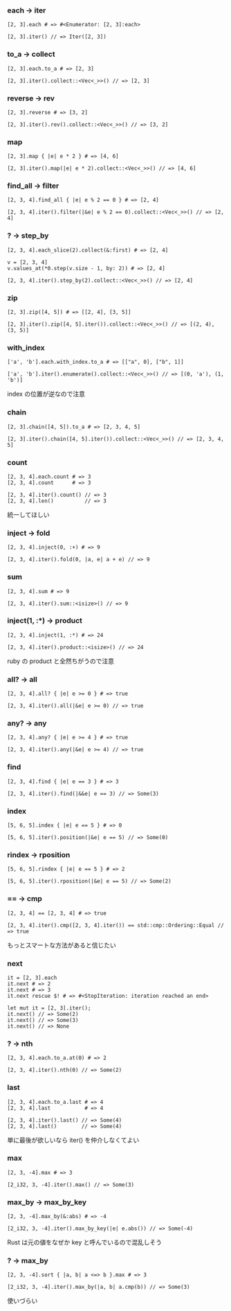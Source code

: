 
### each → iter
```ruby:Ruby
[2, 3].each # => #<Enumerator: [2, 3]:each>
```
```rust:Rust
[2, 3].iter() // => Iter([2, 3])
```

### to_a → collect
```ruby:Ruby
[2, 3].each.to_a # => [2, 3]
```
```rust:Rust
[2, 3].iter().collect::<Vec<_>>() // => [2, 3]
```

### reverse → rev
```ruby:Ruby
[2, 3].reverse # => [3, 2]
```
```rust:Rust
[2, 3].iter().rev().collect::<Vec<_>>() // => [3, 2]
```

### map
```ruby:Ruby
[2, 3].map { |e| e * 2 } # => [4, 6]
```
```rust:Rust
[2, 3].iter().map(|e| e * 2).collect::<Vec<_>>() // => [4, 6]
```

### find_all → filter
```ruby:Ruby
[2, 3, 4].find_all { |e| e % 2 == 0 } # => [2, 4]
```
```rust:Rust
[2, 3, 4].iter().filter(|&e| e % 2 == 0).collect::<Vec<_>>() // => [2, 4]
```

### ? → step_by
```ruby:Ruby
[2, 3, 4].each_slice(2).collect(&:first) # => [2, 4]

v = [2, 3, 4]
v.values_at(*0.step(v.size - 1, by: 2)) # => [2, 4]
```
```rust:Rust
[2, 3, 4].iter().step_by(2).collect::<Vec<_>>() // => [2, 4]
```

### zip
```ruby:Ruby
[2, 3].zip([4, 5]) # => [[2, 4], [3, 5]]
```
```rust:Rust
[2, 3].iter().zip([4, 5].iter()).collect::<Vec<_>>() // => [(2, 4), (3, 5)]
```

### with_index
```ruby:Ruby
['a', 'b'].each.with_index.to_a # => [["a", 0], ["b", 1]]
```
```rust:Rust
['a', 'b'].iter().enumerate().collect::<Vec<_>>() // => [(0, 'a'), (1, 'b')]
```
index の位置が逆なので注意

### chain
```ruby:Ruby
[2, 3].chain([4, 5]).to_a # => [2, 3, 4, 5]
```
```rust:Rust
[2, 3].iter().chain([4, 5].iter()).collect::<Vec<_>>() // => [2, 3, 4, 5]
```

### count
```ruby:Ruby
[2, 3, 4].each.count # => 3
[2, 3, 4].count      # => 3
```
```rust:Rust
[2, 3, 4].iter().count() // => 3
[2, 3, 4].len()          // => 3
```
統一してほしい

### inject → fold
```ruby:Ruby
[2, 3, 4].inject(0, :+) # => 9
```
```rust:Rust
[2, 3, 4].iter().fold(0, |a, e| a + e) // => 9
```

### sum
```ruby:Ruby
[2, 3, 4].sum # => 9
```
```rust:Rust
[2, 3, 4].iter().sum::<isize>() // => 9
```

### inject(1, :*) → product
```ruby:Ruby
[2, 3, 4].inject(1, :*) # => 24
```
```rust:Rust
[2, 3, 4].iter().product::<isize>() // => 24
```
ruby の product と全然ちがうので注意

### all? → all
```ruby:Ruby
[2, 3, 4].all? { |e| e >= 0 } # => true
```
```rust:Rust
[2, 3, 4].iter().all(|&e| e >= 0) // => true
```

### any? → any
```ruby:Ruby
[2, 3, 4].any? { |e| e >= 4 } # => true
```
```rust:Rust
[2, 3, 4].iter().any(|&e| e >= 4) // => true
```

### find
```ruby:Ruby
[2, 3, 4].find { |e| e == 3 } # => 3
```
```rust:Rust
[2, 3, 4].iter().find(|&&e| e == 3) // => Some(3)
```

### index
```ruby:Ruby
[5, 6, 5].index { |e| e == 5 } # => 0
```
```rust:Rust
[5, 6, 5].iter().position(|&e| e == 5) // => Some(0)
```

### rindex → rposition
```ruby:Ruby
[5, 6, 5].rindex { |e| e == 5 } # => 2
```
```rust:Rust
[5, 6, 5].iter().rposition(|&e| e == 5) // => Some(2)
```

### == → cmp
```ruby:Ruby
[2, 3, 4] == [2, 3, 4] # => true
```
```rust:Rust
[2, 3, 4].iter().cmp([2, 3, 4].iter()) == std::cmp::Ordering::Equal // => true
```
もっとスマートな方法があると信じたい

### next
```ruby:Ruby
it = [2, 3].each
it.next # => 2
it.next # => 3
it.next rescue $! # => #<StopIteration: iteration reached an end>
```
```rust:Rust
let mut it = [2, 3].iter();
it.next() // => Some(2)
it.next() // => Some(3)
it.next() // => None
```

### ? → nth
```ruby:Ruby
[2, 3, 4].each.to_a.at(0) # => 2
```
```rust:Rust
[2, 3, 4].iter().nth(0) // => Some(2)
```

### last
```ruby:Ruby
[2, 3, 4].each.to_a.last # => 4
[2, 3, 4].last           # => 4
```
```rust:Rust
[2, 3, 4].iter().last() // => Some(4)
[2, 3, 4].last()        // => Some(4)
```
単に最後が欲しいなら iter() を仲介しなくてよい

### max
```ruby:Ruby
[2, 3, -4].max # => 3
```
```rust:Rust
[2_i32, 3, -4].iter().max() // => Some(3)
```

### max_by → max_by_key
```ruby:Ruby
[2, 3, -4].max_by(&:abs) # => -4
```
```rust:Rust
[2_i32, 3, -4].iter().max_by_key(|e| e.abs()) // => Some(-4)
```
Rust は元の値をなぜか key と呼んでいるので混乱しそう

### ? → max_by
```ruby:Ruby
[2, 3, -4].sort { |a, b| a <=> b }.max # => 3
```
```rust:Rust
[2_i32, 3, -4].iter().max_by(|a, b| a.cmp(b)) // => Some(3)
```
使いづらい
